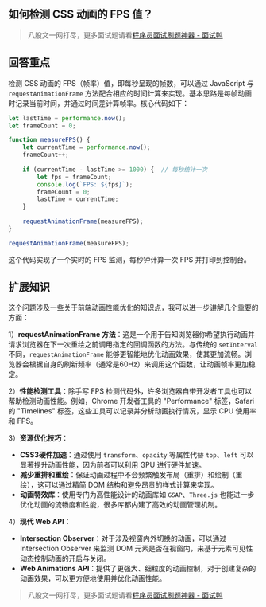 ## 如何检测 CSS 动画的 FPS 值？
> 八股文一网打尽，更多面试题请看[程序员面试刷题神器 - 面试鸭](https://www.mianshiya.com/)

## 回答重点
检测 CSS 动画的 FPS（帧率）值，即每秒呈现的帧数，可以通过 JavaScript 与 `requestAnimationFrame` 方法配合相应的时间计算来实现。基本思路是每帧动画时记录当前时间，并通过时间差计算帧率。核心代码如下：

```javascript
let lastTime = performance.now();
let frameCount = 0;

function measureFPS() {
    let currentTime = performance.now();
    frameCount++;
    
    if (currentTime - lastTime >= 1000) {  // 每秒统计一次
        let fps = frameCount;
        console.log(`FPS: ${fps}`);
        frameCount = 0;
        lastTime = currentTime;
    }
    
    requestAnimationFrame(measureFPS);
}

requestAnimationFrame(measureFPS);
```

这个代码实现了一个实时的 FPS 监测，每秒钟计算一次 FPS 并打印到控制台。

## 扩展知识
这个问题涉及一些关于前端动画性能优化的知识点，我可以进一步讲解几个重要的方面：

1）**requestAnimationFrame 方法**：这是一个用于告知浏览器你希望执行动画并请求浏览器在下一次重绘之前调用指定的回调函数的方法。与传统的 `setInterval` 不同，`requestAnimationFrame` 能够更智能地优化动画效果，使其更加流畅。浏览器会根据自身的刷新频率（通常是60Hz）来调用这个函数，让动画帧率更加稳定。

2）**性能检测工具**：除手写 FPS 检测代码外，许多浏览器自带开发者工具也可以帮助检测动画性能。例如，Chrome 开发者工具的 "Performance" 标签，Safari 的 "Timelines" 标签，这些工具可以记录并分析动画执行情况，显示 CPU 使用率和 FPS。

3）**资源优化技巧**：
- **CSS3硬件加速**：通过使用 `transform`、`opacity` 等属性代替 `top`、`left` 可以显著提升动画性能，因为前者可以利用 GPU 进行硬件加速。
- **减少重排和重绘**：保证动画过程中不会频繁触发布局（重排）和绘制（重绘），这可以通过精简 DOM 结构和避免昂贵的样式计算来实现。
- **动画特效库**：使用专门为高性能设计的动画库如 `GSAP`、`Three.js` 也能进一步优化动画的流畅度和性能，很多库都内建了高效的动画管理机制。

4）**现代 Web API**：
- **Intersection Observer**：对于涉及视窗内外切换的动画，可以通过 Intersection Observer 来监测 DOM 元素是否在视窗内，来基于元素可见性动态控制动画的开启与关闭。
- **Web Animations API**：提供了更强大、细粒度的动画控制，对于创建复杂的动画效果，可以更方便地使用并优化动画性能。



> 八股文一网打尽，更多面试题请看[程序员面试刷题神器 - 面试鸭](https://www.mianshiya.com/)